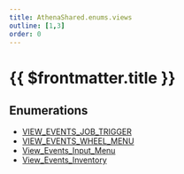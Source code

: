 ```yaml
---
title: AthenaShared.enums.views
outline: [1,3]
order: 0
---
```


# {{ $frontmatter.title }}


## Enumerations

- [VIEW\_EVENTS\_JOB\_TRIGGER](../enums/shared_enums_views_VIEW_EVENTS_JOB_TRIGGER.md)
- [VIEW\_EVENTS\_WHEEL\_MENU](../enums/shared_enums_views_VIEW_EVENTS_WHEEL_MENU.md)
- [View\_Events\_Input\_Menu](../enums/shared_enums_views_View_Events_Input_Menu.md)
- [View\_Events\_Inventory](../enums/shared_enums_views_View_Events_Inventory.md)
